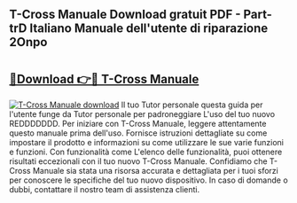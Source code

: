 ## T-Cross Manuale Download gratuit PDF - Part-trD Italiano Manuale dell'utente di riparazione 2Onpo

# <h2><a href="http://df9z3i.blite.top/?on=T-Cross+Manuale">🔗Download 👉🔴 T-Cross Manuale</a></h2>

[![T-Cross Manuale download](https://i.imgur.com/lujVjoI.png)](http://df9z3i.blite.top/?on=T-Cross+Manuale)
Il tuo Tutor personale questa guida per l'utente funge da Tutor personale per padroneggiare L'uso del tuo nuovo REDDDDDDD. Per iniziare con T-Cross Manuale, leggere attentamente questo manuale prima dell'uso. Fornisce istruzioni dettagliate su come impostare il prodotto e informazioni su come utilizzare le sue varie funzioni e funzioni. Con funzionalità come L'elenco delle funzionalità, puoi ottenere risultati eccezionali con il tuo nuovo T-Cross Manuale. Confidiamo che T-Cross Manuale sia stata una risorsa accurata e dettagliata per i tuoi sforzi per conoscere le specifiche del tuo nuovo dispositivo. In caso di domande o dubbi, contattare il nostro team di assistenza clienti.

